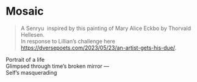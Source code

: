 # Mosaic  
> A Senryu  inspired by this painting of Mary Alice Eckbo by Thorvald Hellesen.   
> In response to Lillian’s challenge here https://dversepoets.com/2023/05/23/an-artist-gets-his-due/.  

Portrait of a life  
Glimpsed through time’s broken mirror —  
Self’s masquerading  
  
